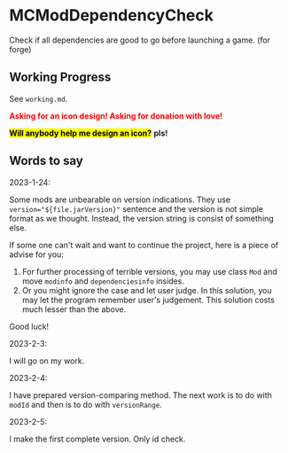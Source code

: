 # MCModDependencyCheck
Check if all dependencies are good to go before launching a game. (for forge)

## Working Progress

See `working.md`.

<strong style="color:red">Asking for an icon design! Asking for donation with love!</strong>

**<mark>Will anybody help me design an icon?</mark>** **pls!**

## Words to say

2023-1-24:

Some mods are unbearable on version indications. They use `version="${file.jarVersion}"` sentence and the version is not simple format as we thought. Instead, the version string is consist of something else.

If some one can't wait and want to continue the project, here is a piece of advise for you:

1. For further processing of terrible versions, you may use class `Mod` and move `modinfo` and `dependenciesinfo` insides.
2. Or you might ignore the case and let user judge. In this solution, you may let the program remember user's judgement. This solution costs much lesser than the above.

Good luck!

2023-2-3:

I will go on my work.

2023-2-4:

I have prepared version-comparing method. The next work is to do with `modId` and then is to do with `versionRange`.

2023-2-5:

I make the first complete version. Only id check.